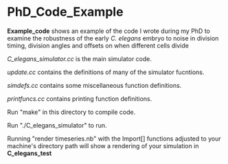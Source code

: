 # PhD_Code_Example

**Example_code** shows an example of the code I wrote during my PhD to examine the robustness of the early _C._ _elegans_ embryo to noise in division timing, division angles and offsets on when different cells divide

_C_elegans_simulator.cc_ is the main simulator code.

_update.cc_ contains the definitions of many of the simulator fucntions.

_simdefs.cc_ contains some miscellaneous function definitions.

_printfuncs.cc_ contains printing function definitions.

Run "make" in this directory to compile code. 

Run "./C_elegans_simulator" to run.

Running "render timeseries.nb" with the Import[] functions adjusted to your machine's directory path will show a rendering of your simulation in **C_elegans_test**
